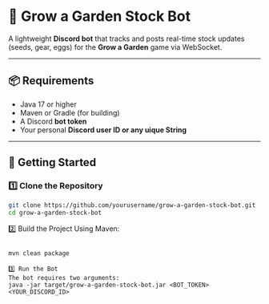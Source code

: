 # 🌿 Grow a Garden Stock Bot

A lightweight **Discord bot** that tracks and posts real-time stock updates (seeds, gear, eggs) for the **Grow a Garden** game via WebSocket.

---

## 📦 Requirements

- Java 17 or higher
- Maven or Gradle (for building)
- A Discord **bot token**
- Your personal **Discord user ID or any uique String**

---

## 🚀 Getting Started

### 1️⃣ Clone the Repository

```bash
git clone https://github.com/yourusername/grow-a-garden-stock-bot.git
cd grow-a-garden-stock-bot
```
2️⃣ Build the Project
Using Maven:

```bash

mvn clean package
```

```
3️⃣ Run the Bot
The bot requires two arguments:
java -jar target/grow-a-garden-stock-bot.jar <BOT_TOKEN> <YOUR_DISCORD_ID>
```

